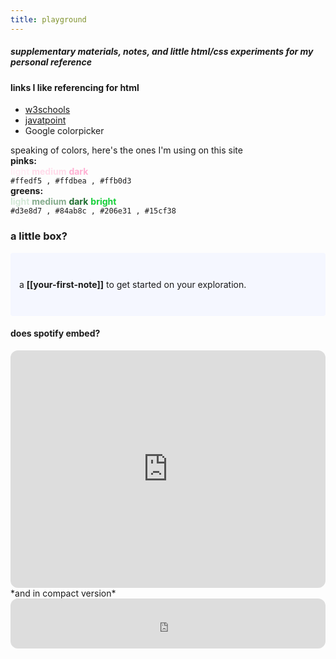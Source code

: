 ```yaml
---
title: playground
---
```

##### supplementary materials, notes, and little html/css experiments for my personal reference

#### links I like referencing for html
- [w3schools](https://www.w3schools.com/html/html_styles.asp)
- [javatpoint](https://www.javatpoint.com/html-tutorial)
- Google colorpicker

speaking of colors, here's the ones I'm using on this site <br>
<b>pinks:</b> <br>
<b style="color:#ffedf5">light</b> <b style="color:#ffdbea">medium</b> <b style="color:#ffb0d3">dark</b> <br>
`#ffedf5 , #ffdbea , #ffb0d3` <br>
<b>greens:</b> <br>
<b style="color:#d3e8d7">light</b> <b style="color:#84ab8c">medium</b> <b style="color:#206e31">dark</b> <b style="color:#15cf38 ">bright</b> <br>
`#d3e8d7 , #84ab8c , #206e31 , #15cf38` <br>

### a little box?

<p style="padding: 3em 1em; background: #f5f7ff; border-radius: 4px;">
  a <span style="font-weight: bold">[[your-first-note]]</span> to get started on your exploration.
</p>

#### does spotify embed?
<iframe style="border-radius:12px" src="https://open.spotify.com/embed/track/0Zzh79jmoTjaSe9DLAEzSS?utm_source=generator" width="100%" height="380" frameBorder="0" allowfullscreen="" allow="autoplay; clipboard-write; encrypted-media; fullscreen; picture-in-picture"></iframe>
*and in compact version*
<iframe style="border-radius:12px" src="https://open.spotify.com/embed/track/0Zzh79jmoTjaSe9DLAEzSS?utm_source=generator" width="100%" height="80" frameBorder="0" allowfullscreen="" allow="autoplay; clipboard-write; encrypted-media; fullscreen; picture-in-picture"></iframe>
